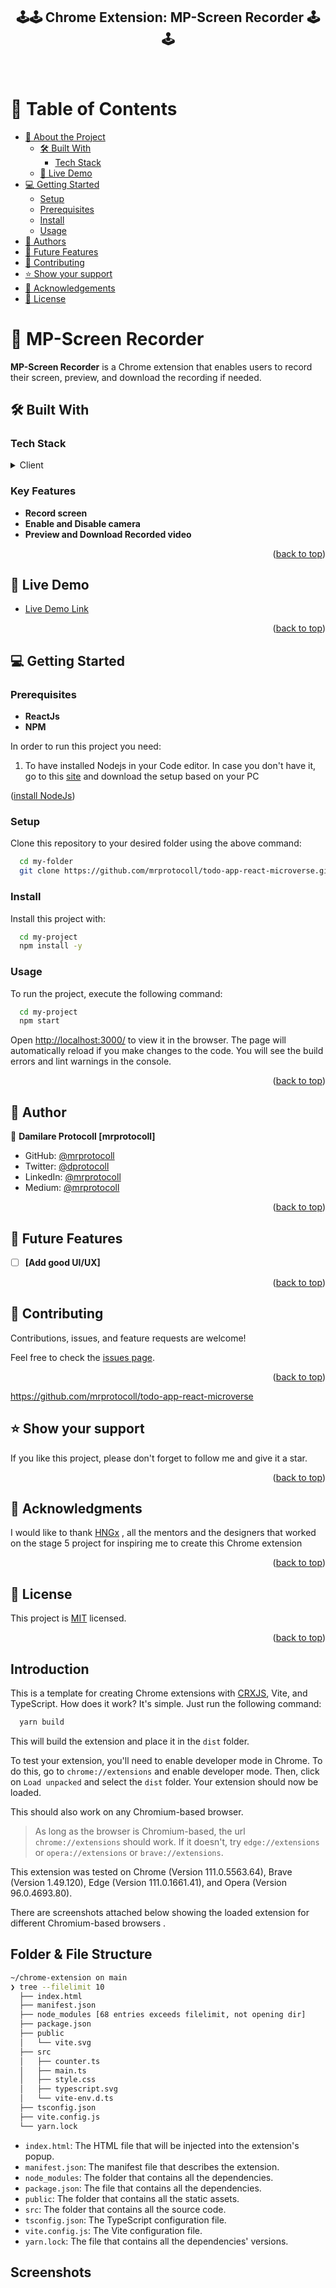 <div align="center">
  <h2><b>🕹️🕹️ Chrome Extension: MP-Screen Recorder 🕹️🕹️</b></h2>
  <br/>
</div>

<a name="readme-top"></a>

<!-- TABLE OF CONTENTS -->

# 📗 Table of Contents

- [📖 About the Project](#about-project)
    - [🛠 Built With](#built-with)
        - [Tech Stack](#tech-stack)
    - [🚀 Live Demo](#live-demo)
- [💻 Getting Started](#getting-started)
    - [Setup](#setup)
    - [Prerequisites](#prerequisites)
    - [Install](#install)
    - [Usage](#usage)
- [👥 Authors](#authors)
- [🔭 Future Features](#future-features)
- [🤝 Contributing](#contributing)
- [⭐️ Show your support](#support)
- [🙏 Acknowledgements](#acknowledgements)
- [📝 License](#license)

<!-- PROJECT DESCRIPTION -->

# 📖 MP-Screen Recorder <a name="about-project"></a>

**MP-Screen Recorder** is a Chrome extension that enables users to record their screen, preview, and download the recording if needed.

## 🛠 Built With <a name="built-with"></a>

### Tech Stack <a name="tech-stack"></a>

<details>
  <summary>Client</summary>
  <ul>
    <li><a href="https://html.com/">Html</a></li>
    <li><a href="https://www.w3.org/Style/CSS/Overview.en.html">CSS</a></li>
    <li><a href="https://www.javascript.com/">JavaScript</a></li>
<li><a href="https://developer.chrome.com/docs/extensions/reference/">Chrome API</a></li>
  </ul>
</details>

<!-- Features -->

### Key Features <a name="key-features"></a>

- **Record screen**
- **Enable and Disable camera**
- **Preview and Download Recorded video**

<p align="right">(<a href="#readme-top">back to top</a>)</p>

<!-- LIVE DEMO -->

## 🚀 Live Demo <a name="live-demo"></a>

- [Live Demo Link](https://mrprotocoll.github.io/todo-app-react-microverse/)

<p align="right">(<a href="#readme-top">back to top</a>)</p>

<!-- GETTING STARTED -->

## 💻 Getting Started <a name="getting-started"></a>


### Prerequisites

- **ReactJs**
- **NPM**

In order to run this project you need:

1. To have installed Nodejs in your Code editor. In case you don't have it, go to this <a href="https://nodejs.org/en/">site</a>  and download the setup based on your PC
<p align="left">(<a href="https://nodejs.org/en/">install NodeJs</a>)</p>

### Setup

Clone this repository to your desired folder using the above command:

```sh
  cd my-folder
  git clone https://github.com/mrprotocoll/todo-app-react-microverse.git
```

### Install

Install this project with:

```sh
  cd my-project
  npm install -y
```

### Usage

To run the project, execute the following command:

```sh
  cd my-project
  npm start
```

Open <a href="http://localhost:3000/">http://localhost:3000/</a> to view it in the browser. The page will automatically reload if you make changes to the code. You will see the build errors and lint warnings in the console.

<p align="right">(<a href="#readme-top">back to top</a>)</p>

<!-- AUTHORS -->

## 👥 Author <a name="authors"></a>

👤 **Damilare Protocoll [mrprotocoll]**

- GitHub: [@mrprotocoll](https://github.com/mrprotocoll)
- Twitter: [@dprotocoll](https://twitter.com/dprotocoll)
- LinkedIn: [@mrprotocoll](https://www.linkedin.com/in/mrprotocoll)
- Medium: [@mrprotocoll](https://medium.com/@mrprotocoll)

<p align="right">(<a href="#readme-top">back to top</a>)</p>

<!-- Features -->
## 🔭 Future Features <a name="future-features"></a>

- [ ] **[Add good UI/UX]**

<p align="right">(<a href="#readme-top">back to top</a>)</p>

<!-- CONTRIBUTING -->

## 🤝 Contributing <a name="contributing"></a>

Contributions, issues, and feature requests are welcome!

Feel free to check the [issues page](../../issues/).

<p align="right">(<a href="#readme-top">back to top</a>)</p>

<!-- SUPPORT -->
https://github.com/mrprotocoll/todo-app-react-microverse
## ⭐️ Show your support <a name="support"></a>

If you like this project, please don't forget to follow me and give it a star.

<p align="right">(<a href="#readme-top">back to top</a>)</p>


<!-- ACKNOWLEDGEMENTS -->

## 🙏 Acknowledgments <a name="acknowledgements"></a>

I would like to thank [HNGx](https://internship.zuri.team/)
, all the mentors and the designers that worked on the stage 5 project for inspiring me to create this Chrome extension

<p align="right">(<a href="#readme-top">back to top</a>)</p>

<!-- LICENSE -->

## 📝 License <a name="license"></a>

This project is [MIT](./LICENSE) licensed.

<p align="right">(<a href="#readme-top">back to top</a>)</p>

<h2>Introduction</h2>

This is a template for creating Chrome extensions with [CRXJS](https://crxjs.dev/vite-plugin/getting-started/vanilla-js/create-project), Vite, and TypeScript.
How does it work? It's simple. Just run the following command:

```sh
  yarn build
```

This will build the extension and place it in the `dist` folder.

To test your extension, you'll need to enable developer mode in Chrome. To do this, go to `chrome://extensions` and enable developer mode. Then, click on `Load unpacked` and select the `dist` folder. Your extension should now be loaded.

This should also work on any Chromium-based browser.

> As long as the browser is Chromium-based, the url `chrome://extensions` should work. If it doesn't, try `edge://extensions` or `opera://extensions` or `brave://extensions`.

This extension was tested on Chrome (Version 111.0.5563.64), Brave (Version 1.49.120), Edge (Version 111.0.1661.41), and Opera (Version 96.0.4693.80).

There are screenshots attached below showing the loaded extension for different Chromium-based browsers .

<h2>Folder & File Structure</h2>

```sh
~/chrome-extension on main
❯ tree --filelimit 10
  ├── index.html
  ├── manifest.json
  ├── node_modules [68 entries exceeds filelimit, not opening dir]
  ├── package.json
  ├── public
  │   └── vite.svg
  ├── src
  │   ├── counter.ts
  │   ├── main.ts
  │   ├── style.css
  │   ├── typescript.svg
  │   └── vite-env.d.ts
  ├── tsconfig.json
  ├── vite.config.js
  └── yarn.lock
```

- `index.html`: The HTML file that will be injected into the extension's popup.
- `manifest.json`: The manifest file that describes the extension.
- `node_modules`: The folder that contains all the dependencies.
- `package.json`: The file that contains all the dependencies.
- `public`: The folder that contains all the static assets.
- `src`: The folder that contains all the source code.
- `tsconfig.json`: The TypeScript configuration file.
- `vite.config.js`: The Vite configuration file.
- `yarn.lock`: The file that contains all the dependencies' versions.

<h2>Screenshots</h2>

